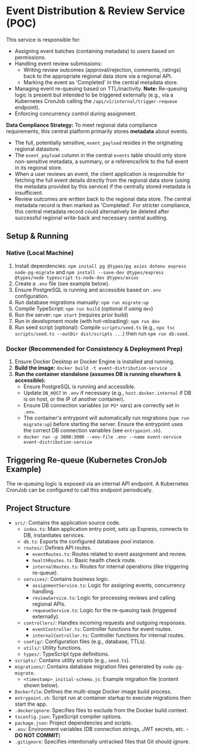# Event Distribution & Review Service (POC)

This service is responsible for:
- Assigning event batches (containing metadata) to users based on permissions.
- Handling event review submissions:
    - Writing review outcomes (approval/rejection, comments, ratings) back to the appropriate regional data store via a regional API.
    - Marking the event as 'Completed' in the central metadata store.
- Managing event re-queuing based on TTL/inactivity. **Note:** Re-queuing logic is present but intended to be triggered externally (e.g., via a Kubernetes CronJob calling the `/api/v1/internal/trigger-requeue` endpoint).
- Enforcing concurrency control during assignment.

**Data Compliance Strategy:**
To meet regional data compliance requirements, this central platform primarily stores **metadata** about events.
- The full, potentially sensitive, `event_payload` resides in the originating regional datastore.
- The `event_payload` column in the central `events` table should only store non-sensitive metadata, a summary, or a reference/link to the full event in its regional store.
- When a user reviews an event, the client application is responsible for fetching the full event details directly from the regional data store (using the metadata provided by this service) if the centrally stored metadata is insufficient.
- Review outcomes are written back to the regional data store. The central metadata record is then marked as 'Completed'. For stricter compliance, this central metadata record could alternatively be deleted after successful regional write-back and necessary central auditing.

## Setup & Running

### Native (Local Machine)
1.  Install dependencies: `npm install pg @types/pg axios dotenv express node-pg-migrate` and `npm install --save-dev @types/express @types/node typescript ts-node-dev @types/axios`
2.  Create a `.env` file (see example below).
3.  Ensure PostgreSQL is running and accessible based on `.env` configuration.
4.  Run database migrations manually: `npm run migrate:up`
5.  Compile TypeScript: `npm run build` (optional if using `dev`)
6.  Run the server: `npm start` (requires prior build)
7.  Run in development mode (with hot-reloading): `npm run dev`
8.  Run seed script (optional): Compile `scripts/seed.ts` (e.g., `npx tsc scripts/seed.ts --outDir dist/scripts ...`) then run `npm run db:seed`.

### Docker (Recommended for Consistency & Deployment Prep)
1.  Ensure Docker Desktop or Docker Engine is installed and running.
2.  **Build the image:** `docker build -t event-distribution-service .`
3.  **Run the container standalone (assumes DB is running elsewhere & accessible):**
    * Ensure PostgreSQL is running and accessible.
    * Update `DB_HOST` in `.env` if necessary (e.g., `host.docker.internal` if DB is on host, or the IP of another container).
    * Ensure DB connection variables (or `PG*` vars) are correctly set in `.env`.
    * The container's entrypoint will automatically run migrations (`npm run migrate:up`) before starting the server. Ensure the entrypoint uses the correct DB connection variables (see `entrypoint.sh`).
    * `docker run -p 3000:3000 --env-file .env --name event-service event-distribution-service`

## Triggering Re-queue (Kubernetes CronJob Example)

The re-queuing logic is exposed via an internal API endpoint. A Kubernetes CronJob can be configured to call this endpoint periodically.

## Project Structure

- `src/`: Contains the application source code.
  - `index.ts`: Main application entry point, sets up Express, connects to DB, instantiates services.
  - `db.ts`: Exports the configured database pool instance.
  - `routes/`: Defines API routes.
    - `eventRoutes.ts`: Routes related to event assignment and review.
    - `healthRoutes.ts`: Basic health check route.
    - `internalRoutes.ts`: Routes for internal operations (like triggering re-queue).
  - `services/`: Contains business logic.
    - `assignmentService.ts`: Logic for assigning events, concurrency handling.
    - `reviewService.ts`: Logic for processing reviews and calling regional APIs.
    - `requeueService.ts`: Logic for the re-queuing task (triggered externally).
  - `controllers/`: Handles incoming requests and outgoing responses.
    - `eventController.ts`: Controller functions for event routes.
    - `internalController.ts`: Controller functions for internal routes.
  - `config/`: Configuration files (e.g., database, TTLs).
  - `utils/`: Utility functions.
  - `types/`: TypeScript type definitions.
- `scripts/`: Contains utility scripts (e.g., `seed.ts`).
- `migrations/`: Contains database migration files generated by `node-pg-migrate`.
  - `<timestamp>_initial-schema.js`: Example migration file (content shown below).
- `Dockerfile`: Defines the multi-stage Docker image build process.
- `entrypoint.sh`: Script run at container startup to execute migrations then start the app.
- `.dockerignore`: Specifies files to exclude from the Docker build context.
- `tsconfig.json`: TypeScript compiler options.
- `package.json`: Project dependencies and scripts.
- `.env`: Environment variables (DB connection strings, JWT secrets, etc. - **DO NOT COMMIT**)
- `.gitignore`: Specifies intentionally untracked files that Git should ignore.
